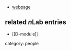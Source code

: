 

* [webpage](http://www.kurims.kyoto-u.ac.jp/en/list/SAITO,%20Morihiko.html)

## related $n$Lab entries

* [[D-module]]

category: people